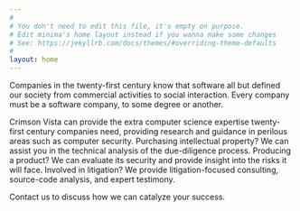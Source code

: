 ```yaml
---
#
# You don't need to edit this file, it's empty on purpose.
# Edit minima's home layout instead if you wanna make some changes
# See: https://jekyllrb.com/docs/themes/#overriding-theme-defaults
#
layout: home
---
```


Companies in the twenty-first century know that software all but defined our society from commercial activities to social interaction. Every company must be a software company, to some degree or another.

Crimson Vista can provide the extra computer science expertise twenty-first century companies need, providing research and guidance in perilous areas such as computer security. Purchasing intellectual property? We can assist you in the technical analysis of the due-diligence process. Producing a product? We can evaluate its security and provide insight into the risks it will face. Involved in litigation? We provide litigation-focused consulting, source-code analysis, and expert testimony.

Contact us to discuss how we can catalyze your success.